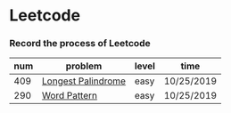 # Leetcode
### Record the process of Leetcode

num|problem|level|time
-|-|-|-
409|[Longest Palindrome](https://github.com/lihe/Leetcode/issues/1) |easy|10/25/2019
290|[Word Pattern](https://github.com/lihe/Leetcode/issues/2)|easy|10/25/2019
